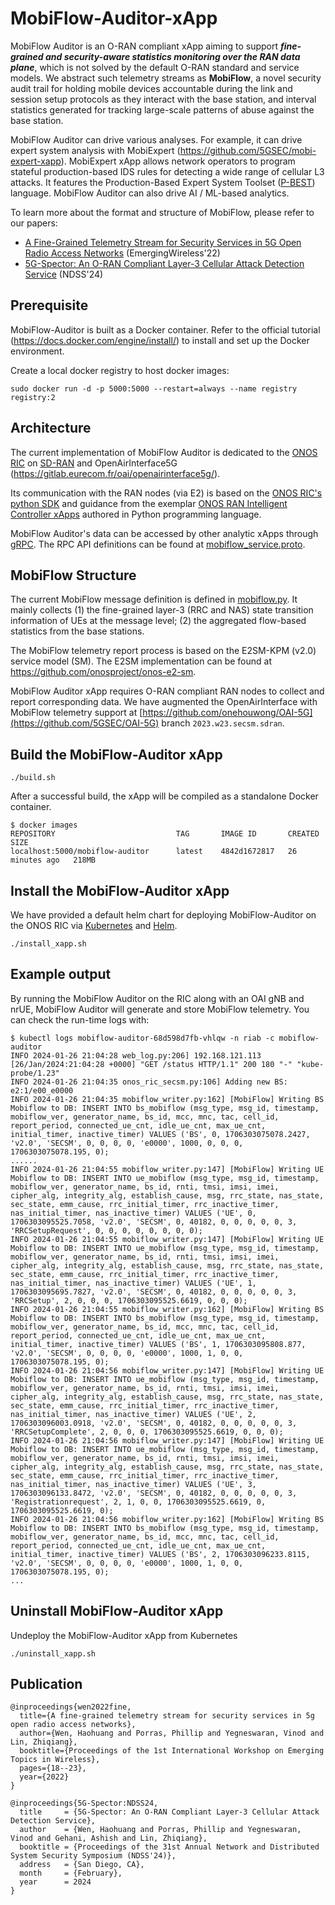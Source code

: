 <!--
SPDX-FileCopyrightText: Copyright 2004-present Facebook. All Rights Reserved.
SPDX-FileCopyrightText: 2019-present Open Networking Foundation <info@opennetworking.org>

SPDX-License-Identifier: Apache-2.0
-->

# MobiFlow-Auditor-xApp

MobiFlow Auditor is an O-RAN compliant xApp aiming to support ***fine-grained and security-aware statistics monitoring over the RAN data plane***, which is not solved by the default O-RAN standard and service models. We abstract such telemetry streams as **MobiFlow**, a novel security audit trail for holding mobile devices accountable during the link and session setup protocols as they interact with the base station, and interval statistics generated for tracking large-scale patterns of abuse against the base station.

MobiFlow Auditor can drive various analyses. For example, it can drive expert system analysis with MobiExpert (https://github.com/5GSEC/mobi-expert-xapp). MobiExpert xApp allows network operators to program stateful production-based IDS rules for detecting a wide range of cellular L3 attacks. It features the Production-Based Expert System Toolset ([P-BEST](https://ieeexplore.ieee.org/document/766911)) language. MobiFlow Auditor can also drive AI / ML-based analytics. 

To learn more about the format and structure of MobiFlow, please refer to our papers:

- [A Fine-Grained Telemetry Stream for Security Services in 5G Open Radio Access Networks](https://dl.acm.org/doi/abs/10.1145/3565474.3569070) (EmergingWireless'22)
- [5G-Spector: An O-RAN Compliant Layer-3 Cellular Attack Detection Service](https://web.cse.ohio-state.edu/~wen.423/papers/5G-Spector-NDSS24.pdf) (NDSS'24)




## Prerequisite

MobiFlow-Auditor is built as a Docker container. Refer to the official tutorial (https://docs.docker.com/engine/install/) to install and set up the Docker environment.

Create a local docker registry to host docker images: 

```
sudo docker run -d -p 5000:5000 --restart=always --name registry registry:2
```

## Architecture

The current implementation of MobiFlow Auditor is dedicated to the [ONOS RIC](https://docs.onosproject.org/v0.6.0/onos-cli/docs/cli/onos_ric/) on [SD-RAN](https://docs.sd-ran.org/master/index.html) and OpenAirInterface5G (https://gitlab.eurecom.fr/oai/openairinterface5g/).

Its communication with the RAN nodes (via E2) is based on the [ONOS RIC's python SDK](https://github.com/onosproject/onos-ric-sdk-py) and guidance from the exemplar [ONOS RAN Intelligent Controller xApps](https://github.com/onosproject/onos-ric-python-apps/) authored in Python programming language.

MobiFlow Auditor's data can be accessed by other analytic xApps through [gRPC](https://grpc.io/docs/languages/python/). The RPC API definitions can be found at [mobiflow_service.proto](https://github.com/5GSEC/MobiFlow-Auditor/blob/main/mobiflow-auditor/secsm/rpc/protos/mobiflow_service.proto).



## MobiFlow Structure

The current MobiFlow message definition is defined in [mobiflow.py](https://github.com/5GSEC/MobiFlow-Auditor/blob/main/mobiflow-auditor/secsm/mobiflow/mobiflow.py). It mainly collects (1) the fine-grained layer-3 (RRC and NAS) state transition information of UEs at the message level; (2) the aggregated flow-based statistics from the base stations.

The MobiFlow telemetry report process is based on the E2SM-KPM (v2.0) service model (SM). The E2SM implementation can be found at https://github.com/onosproject/onos-e2-sm.

MobiFlow Auditor xApp requires O-RAN compliant RAN nodes to collect and report corresponding data. We have augmented the OpenAirInterface with MobiFlow telemetry support at [https://github.com/onehouwong/OAI-5G](https://github.com/5GSEC/OAI-5G) branch `2023.w23.secsm.sdran`.


## Build the MobiFlow-Auditor xApp

```
./build.sh
```

After a successful build, the xApp will be compiled as a standalone Docker container.

```
$ docker images
REPOSITORY                           TAG       IMAGE ID       CREATED          SIZE
localhost:5000/mobiflow-auditor      latest    4842d1672817   26 minutes ago   218MB
```


## Install the MobiFlow-Auditor xApp

We have provided a default helm chart for deploying MobiFlow-Auditor on the ONOS RIC via [Kubernetes](https://kubernetes.io/) and [Helm](https://helm.sh/).

```
./install_xapp.sh
```

## Example output

By running the MobiFlow Auditor on the RIC along with an OAI gNB and nrUE, MobiFlow Auditor will generate and store MobiFlow telemetry. You can check the run-time logs with:

```
$ kubectl logs mobiflow-auditor-68d598d7fb-vhlqw -n riab -c mobiflow-auditor
INFO 2024-01-26 21:04:28 web_log.py:206] 192.168.121.113 [26/Jan/2024:21:04:28 +0000] "GET /status HTTP/1.1" 200 180 "-" "kube-probe/1.23"
INFO 2024-01-26 21:04:35 onos_ric_secsm.py:106] Adding new BS: e2:1/e00_e0000
INFO 2024-01-26 21:04:35 mobiflow_writer.py:162] [MobiFlow] Writing BS Mobiflow to DB: INSERT INTO bs_mobiflow (msg_type, msg_id, timestamp, mobiflow_ver, generator_name, bs_id, mcc, mnc, tac, cell_id, report_period, connected_ue_cnt, idle_ue_cnt, max_ue_cnt, initial_timer, inactive_timer) VALUES ('BS', 0, 1706303075078.2427, 'v2.0', 'SECSM', 0, 0, 0, 0, 'e0000', 1000, 0, 0, 0, 1706303075078.195, 0);
......
INFO 2024-01-26 21:04:55 mobiflow_writer.py:147] [MobiFlow] Writing UE Mobiflow to DB: INSERT INTO ue_mobiflow (msg_type, msg_id, timestamp, mobiflow_ver, generator_name, bs_id, rnti, tmsi, imsi, imei, cipher_alg, integrity_alg, establish_cause, msg, rrc_state, nas_state, sec_state, emm_cause, rrc_initial_timer, rrc_inactive_timer, nas_initial_timer, nas_inactive_timer) VALUES ('UE', 0, 1706303095525.7058, 'v2.0', 'SECSM', 0, 40182, 0, 0, 0, 0, 0, 3, 'RRCSetupRequest', 0, 0, 0, 0, 0, 0, 0, 0);
INFO 2024-01-26 21:04:55 mobiflow_writer.py:147] [MobiFlow] Writing UE Mobiflow to DB: INSERT INTO ue_mobiflow (msg_type, msg_id, timestamp, mobiflow_ver, generator_name, bs_id, rnti, tmsi, imsi, imei, cipher_alg, integrity_alg, establish_cause, msg, rrc_state, nas_state, sec_state, emm_cause, rrc_initial_timer, rrc_inactive_timer, nas_initial_timer, nas_inactive_timer) VALUES ('UE', 1, 1706303095695.7827, 'v2.0', 'SECSM', 0, 40182, 0, 0, 0, 0, 0, 3, 'RRCSetup', 2, 0, 0, 0, 1706303095525.6619, 0, 0, 0);
INFO 2024-01-26 21:04:55 mobiflow_writer.py:162] [MobiFlow] Writing BS Mobiflow to DB: INSERT INTO bs_mobiflow (msg_type, msg_id, timestamp, mobiflow_ver, generator_name, bs_id, mcc, mnc, tac, cell_id, report_period, connected_ue_cnt, idle_ue_cnt, max_ue_cnt, initial_timer, inactive_timer) VALUES ('BS', 1, 1706303095808.877, 'v2.0', 'SECSM', 0, 0, 0, 0, 'e0000', 1000, 1, 0, 0, 1706303075078.195, 0);
INFO 2024-01-26 21:04:56 mobiflow_writer.py:147] [MobiFlow] Writing UE Mobiflow to DB: INSERT INTO ue_mobiflow (msg_type, msg_id, timestamp, mobiflow_ver, generator_name, bs_id, rnti, tmsi, imsi, imei, cipher_alg, integrity_alg, establish_cause, msg, rrc_state, nas_state, sec_state, emm_cause, rrc_initial_timer, rrc_inactive_timer, nas_initial_timer, nas_inactive_timer) VALUES ('UE', 2, 1706303096003.0918, 'v2.0', 'SECSM', 0, 40182, 0, 0, 0, 0, 0, 3, 'RRCSetupComplete', 2, 0, 0, 0, 1706303095525.6619, 0, 0, 0);
INFO 2024-01-26 21:04:56 mobiflow_writer.py:147] [MobiFlow] Writing UE Mobiflow to DB: INSERT INTO ue_mobiflow (msg_type, msg_id, timestamp, mobiflow_ver, generator_name, bs_id, rnti, tmsi, imsi, imei, cipher_alg, integrity_alg, establish_cause, msg, rrc_state, nas_state, sec_state, emm_cause, rrc_initial_timer, rrc_inactive_timer, nas_initial_timer, nas_inactive_timer) VALUES ('UE', 3, 1706303096133.8472, 'v2.0', 'SECSM', 0, 40182, 0, 0, 0, 0, 0, 3, 'Registrationrequest', 2, 1, 0, 0, 1706303095525.6619, 0, 1706303095525.6619, 0);
INFO 2024-01-26 21:04:56 mobiflow_writer.py:162] [MobiFlow] Writing BS Mobiflow to DB: INSERT INTO bs_mobiflow (msg_type, msg_id, timestamp, mobiflow_ver, generator_name, bs_id, mcc, mnc, tac, cell_id, report_period, connected_ue_cnt, idle_ue_cnt, max_ue_cnt, initial_timer, inactive_timer) VALUES ('BS', 2, 1706303096233.8115, 'v2.0', 'SECSM', 0, 0, 0, 0, 'e0000', 1000, 1, 0, 0, 1706303075078.195, 0);
...
```

## Uninstall MobiFlow-Auditor xApp

Undeploy the MobiFlow-Auditor xApp from Kubernetes

```
./uninstall_xapp.sh
```


## Publication

```
@inproceedings{wen2022fine,
  title={A fine-grained telemetry stream for security services in 5g open radio access networks},
  author={Wen, Haohuang and Porras, Phillip and Yegneswaran, Vinod and Lin, Zhiqiang},
  booktitle={Proceedings of the 1st International Workshop on Emerging Topics in Wireless},
  pages={18--23},
  year={2022}
}
```

```
@inproceedings{5G-Spector:NDSS24,
  title     = {5G-Spector: An O-RAN Compliant Layer-3 Cellular Attack Detection Service},
  author    = {Wen, Haohuang and Porras, Phillip and Yegneswaran, Vinod and Gehani, Ashish and Lin, Zhiqiang},
  booktitle = {Proceedings of the 31st Annual Network and Distributed System Security Symposium (NDSS'24)},
  address   = {San Diego, CA},
  month     = {February},
  year      = 2024
}
```
